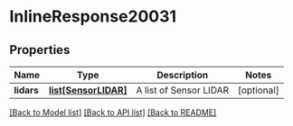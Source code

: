 # InlineResponse20031

## Properties
Name | Type | Description | Notes
------------ | ------------- | ------------- | -------------
**lidars** | [**list[SensorLIDAR]**](SensorLIDAR.md) | A list of Sensor LIDAR | [optional] 

[[Back to Model list]](../README.md#documentation-for-models) [[Back to API list]](../README.md#documentation-for-api-endpoints) [[Back to README]](../README.md)

